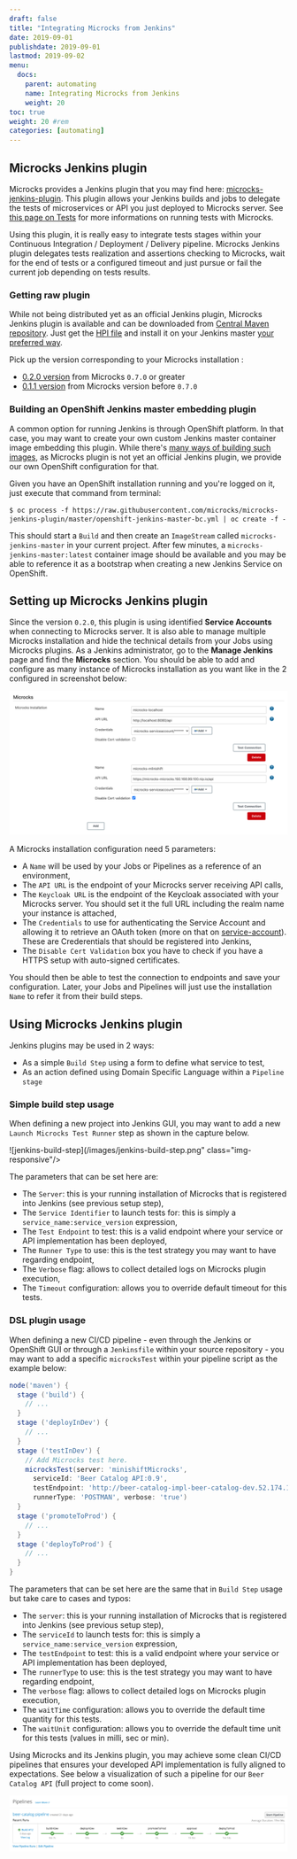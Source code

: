 ```yaml
---
draft: false
title: "Integrating Microcks from Jenkins"
date: 2019-09-01
publishdate: 2019-09-01
lastmod: 2019-09-02
menu:
  docs:
    parent: automating
    name: Integrating Microcks from Jenkins
    weight: 20
toc: true
weight: 20 #rem
categories: [automating]
---
```


## Microcks Jenkins plugin
      
Microcks provides a Jenkins plugin that you may find here: <a href="https://github.com/microcks/microcks-jenkins-plugin">microcks-jenkins-plugin</a>. This plugin allows your Jenkins builds and jobs to delegate the tests of microservices or API you just deployed to Microcks server. See <a href="../../using/tests/">this page on Tests</a> for more informations on running tests with Microcks.
      
Using this plugin, it is really easy to integrate tests stages within your Continuous Integration / Deployment / Delivery pipeline. Microcks Jenkins plugin delegates tests realization and assertions checking to Microcks, wait for the end of tests or a configured timeout and just pursue or fail the current job depending on tests results.
			
### Getting raw plugin
      
While not being distributed yet as an official Jenkins plugin, Microcks Jenkins plugin is available and can be downloaded from [Central Maven repository](http://central.maven.org/maven2/io/github/microcks/microcks-jenkins-plugin/). Just get the [HPI file](http://central.maven.org/maven2/io/github/microcks/microcks-jenkins-plugin/0.2.0/microcks-jenkins-plugin-0.2.0.hpi) and install it on your Jenkins master [your preferred way](https://jenkins.io/doc/book/managing/plugins/).
            
Pick up the version corresponding to your Microcks installation :

* [0.2.0 version](http://central.maven.org/maven2/io/github/microcks/microcks-jenkins-plugin/0.2.0/microcks-jenkins-plugin-0.2.0.hpi) from Microcks `0.7.0` or greater
* [0.1.1 version](http://central.maven.org/maven2/io/github/microcks/microcks-jenkins-plugin/0.1.1/microcks-jenkins-plugin-0.1.1.hpi) from Microcks version before `0.7.0`
			

### Building an OpenShift Jenkins master embedding plugin
			
A common option for running Jenkins is through OpenShift platform. In that case, you may want to create your own custom Jenkins master container image embedding this plugin. While there's [many ways of building such images](https://github.com/clerixmaxime/custom-jenkins), as Microcks plugin is not yet an official Jenkins plugin, we provide our own OpenShift configuration for that.
			
Given you have an OpenShift installation running and you're logged on it, just execute that command from terminal:

```
$ oc process -f https://raw.githubusercontent.com/microcks/microcks-jenkins-plugin/master/openshift-jenkins-master-bc.yml | oc create -f -
```

This should start a `Build` and then create an `ImageStream` called `microcks-jenkins-master` in your current project. After few minutes, a `microcks-jenkins-master:latest` container image should be available and you may be able to reference it as a bootstrap when creating a new Jenkins Service on OpenShift.
			
## Setting up Microcks Jenkins plugin

Since the version `0.2.0`, this plugin is using identified **Service Accounts** when connecting to Microcks server. It is also able to manage multiple Microcks installation and hide the technical details from your Jobs using Microcks plugins. As a Jenkins administrator, go to the **Manage Jenkins** page and find the **Microcks** section. You should be able to add and configure as many instance of Microcks installation as you want like in the 2 configured in screenshot below:

![jenkins-installations](/images/jenkins-installations.png)
			
A Microcks installation configuration need 5 parameters:
* A `Name` will be used by your Jobs or Pipelines as a reference of an environment,
* The `API URL` is the endpoint of your Microcks server receiving API calls,
* The `Keycloak URL` is the endpoint of the Keycloak associated with your Microcks server. You should set it the full URL including the realm name your instance is attached,
* The `Credentials` to use for authenticating the Service Account and allowing it to retrieve an OAuth token (more on that on [service-account](/automating/service-account)). These are Crederentials that should be registered into Jenkins,
* The `Disable Cert Validation` box you have to check if you have a HTTPS setup with auto-signed certificates.
			
You should then be able to test the connection to endpoints and save your configuration. Later, your Jobs and Pipelines will just use the installation `Name` to refer it from their build steps.
			
## Using Microcks Jenkins plugin
			
Jenkins plugins may be used in 2 ways:

* As a simple `Build Step` using a form to define what service to test,
* As an action defined using Domain Specific Language within a `Pipeline stage`
        
### Simple build step usage
			
When defining a new project into Jenkins GUI, you may want to add a new `Launch Microcks Test Runner` step as shown in the capture below.
			
![jenkins-build-step](/images/jenkins-build-step.png" class="img-responsive"/>
			
The parameters that can be set here are:

* The `Server`: this is your running installation of Microcks that is registered into Jenkins (see previous setup step),
* The `Service Identifier` to launch tests for: this is simply a `service_name:service_version` expression,
* The `Test Endpoint` to test: this is a valid endpoint where your service or API implementation has been deployed,
* The `Runner Type` to use: this is the test strategy you may want to have regarding endpoint,
* The `Verbose` flag: allows to collect detailed logs on Microcks plugin execution,
* The `Timeout` configuration: allows you to override default timeout for this tests.
			
### DSL plugin usage
			
When defining a new CI/CD pipeline - even through the Jenkins or OpenShift GUI or through a `Jenkinsfile` within your source repository - you may want to add a specific `microcksTest` within your pipeline script as the example below:
			
```groovy
node('maven') {
  stage ('build') {
    // ...
  }
  stage ('deployInDev') {
    // ...
  }
  stage ('testInDev') {
    // Add Microcks test here.
    microcksTest(server: 'minishiftMicrocks',
      serviceId: 'Beer Catalog API:0.9',
      testEndpoint: 'http://beer-catalog-impl-beer-catalog-dev.52.174.149.59.nip.io/api/',
      runnerType: 'POSTMAN', verbose: 'true')
  }
  stage ('promoteToProd') {
    // ...
  }
  stage ('deployToProd') {
    // ...
  }
}
```
			
The parameters that can be set here are the same that in `Build Step` usage but take care to cases and typos:

* The `server`: this is your running installation of Microcks that is registered into Jenkins (see previous setup step),
* The `serviceId` to launch tests for: this is simply a `service_name:service_version` expression,
* The `testEndpoint` to test: this is a valid endpoint where your service or API implementation has been deployed,
* The `runnerType` to use: this is the test strategy you may want to have regarding endpoint,
* The `verbose` flag: allows to collect detailed logs on Microcks plugin execution,
* The `waitTime` configuration: allows you to override the default time quantity for this tests.
* The `waitUnit` configuration: allows you to override the default time unit for this tests (values in milli, sec or min).
			
Using Microcks and its Jenkins plugin, you may achieve some clean CI/CD pipelines that ensures your developed API implementation is fully aligned to expectations. See below a visualization of such a pipeline for our `Beer Catalog API` (full project to come soon).
			
![jenkins-pipeline-openshift](/images/jenkins-pipeline-openshift.png)
